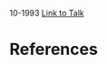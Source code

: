 

10-1993
[Link to Talk](https://www.churchofjesuschrist.org/study/general-conference/1993/10/relief-society-session?lang=eng)



# References
